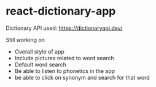 # react-dictionary-app

Dictionary API used: https://dictionaryapi.dev/

Still working on
- Overall style of app
- Include pictures related to word search
- Default word search
- Be able to listen to phonetics in the app
- be able to click on synonym and search for that word
